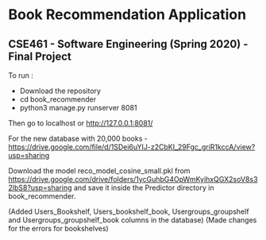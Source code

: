 # Book Recommendation Application
## CSE461 - Software Engineering (Spring 2020) - Final Project

To run :

- Download the repository
- cd book_recommender
- python3 manage.py runserver 8081

Then go to localhost or http://127.0.0.1:8081/

For the new database with 20,000 books -  https://drive.google.com/file/d/1SDei6uYIJ-z2CbKI_29Fgc_griR1kccA/view?usp=sharing

Download the model reco_model_cosine_small.pkl from https://drive.google.com/drive/folders/1ycGuhbG4OpWmKyihxQGX2soV8s32lbS8?usp=sharing and save it inside the Predictor directory in book_recommender.

(Added Users_Bookshelf, Users_bookshelf_book, Usergroups_groupshelf and Usergroups_groupshelf_book columns in the database)
(Made changes for the errors for bookshelves)
